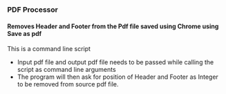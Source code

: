 ### PDF Processor
#### Removes Header and Footer from the Pdf file saved using Chrome using Save as pdf


This is a command line script
* Input pdf file and output pdf file needs to be passed while calling the script as command line arguments
* The program will then ask for position of Header and Footer as Integer to be removed from source pdf file.
